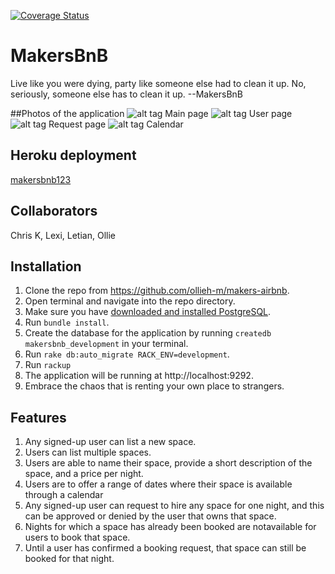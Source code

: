 [![Coverage Status](https://coveralls.io/repos/github/ollieh-m/makers-airbnb/badge.svg?branch=master)](https://coveralls.io/github/ollieh-m/makers-airbnb?branch=master)
# MakersBnB
Live like you were dying, party like someone else had to clean it up. 
No, seriously, someone else has to clean it up.  --MakersBnB

##Photos of the application
![alt tag](http://i.imgur.com/0xeHqma.png)
Main page
![alt tag](http://i.imgur.com/BmNlSio.png)
User page
![alt tag](http://i.imgur.com/y69d171.png)
Request page
![alt tag](http://i.imgur.com/D7quca0.png)
Calendar

## Heroku deployment
[makersbnb123](http://makersbnb123.herokuapp.com/spaces)

## Collaborators
Chris K, Lexi, Letian, Ollie

## Installation
1. Clone the repo from https://github.com/ollieh-m/makers-airbnb.
2. Open terminal and navigate into the repo directory.
3. Make sure you have [downloaded and installed PostgreSQL](http://www.postgresql.org/download/).
4. Run `bundle install`.
5. Create the database for the application by running `createdb makersbnb_development` in your terminal.
6. Run `rake db:auto_migrate RACK_ENV=development`.
7. Run `rackup`
8. The application will be running at http://localhost:9292.
9. Embrace the chaos that is renting your own place to strangers.

## Features
1. Any signed-up user can list a new space.
2. Users can list multiple spaces.
3. Users are able to name their space, provide a short description of the space, and a price per night.
4. Users are to offer a range of dates where their space is available through a calendar
5. Any signed-up user can request to hire any space for one night, and this can be approved or denied by the user that owns that space.
6. Nights for which a space has already been booked are notavailable for users to book that space.
7. Until a user has confirmed a booking request, that space can still be booked for that night.

